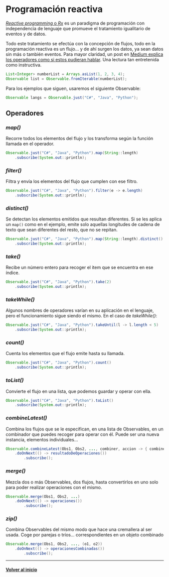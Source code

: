 # Programación reactiva

[_Reactive programming_ o _Rx_][reactiveprogramming] es un paradigma de programación con independencia de lenguaje que promueve el tratamiento igualitario de eventos y de datos.

Todo este tratamiento se efectúa con la concepción de flujos, todo en la programación reactiva es un flujo... y de ahí surgen los datos, ya sean datos sin más o también eventos. Para mayor claridad, un post en [Medium explica los operadores como si estos pudieran hablar][speakingoperators]. Una lectura tan entretenida como instructiva.

```java
List<Integer> numberList = Arrays.asList(1, 2, 3, 4);
Observable list = Observable.fromIterable(numberList);
```

Para los ejemplos que siguen, usaremos el siguiente Observable:

```java
Observable langs = Observable.just("C#", "Java", "Python");
```

## Operadores

### _map()_

Recorre todos los elementos del flujo y los transforma según la función llamada en el operador.

```java
Observable.just("C#", "Java", "Python").map(String::length)
    .subscribe(System.out::println);
```

### _filter()_

Filtra y envía los elementos del flujo que cumplen con ese filtro.

```java
Observable.just("C#", "Java", "Python").filter(e -> e.length)
    .subscribe(System.out::println);
```

### _distinct()_

Se detectan los elementos emitidos que resultan diferentes. Si se les aplica un `map()` como en el ejemplo, emite solo aquellas longitudes de cadena de texto que sean diferentes del resto, que no se repitan.

```java
Observable.just("C#", "Java", "Python").map(String::length).distinct()
    .subscribe(System.out::println);
```

### _take()_

Recibe un número entero para recoger el item que se encuentra en ese índice.

```java
Observable.just("C#", "Java", "Python").take(2)
    .subscribe(System.out::println);
```

### _takeWhile()_

Algunos nombres de operadores varían en su aplicación en el lenguaje, pero el funcionamiento sigue siendo el mismo. En el caso de _takeWhile()_:

```java
Observable.just("C#", "Java", "Python").takeUntil(l -> l.length < 5)
    .subscribe(System.out::println);
```

### _count()_

Cuenta los elementos que el flujo emite hasta su llamada.

```java
Observable.just("C#", "Java", "Python").count()
    .subscribe(System.out::println);
```

### _toList()_

Convierte el flujo en una lista, que podemos guardar y operar con ella.

```java
Observable.just("C#", "Java", "Python").toList()
    .subscribe(System.out::println);
```

### _combineLatest()_

Combina los flujos que se le especifican, en una lista de Observables, en un combinador que puedes recoger para operar con él. Puede ser una nueva instancia, elementos individuales...

```java
Observable.combineLatest(Obs1, Obs2, ..., combiner, accion -> { combiner.operaciones(); }
    .doOnNext(() -> resultadoDeOperaciones())
        .subscribe();
```

### _merge()_

Mezcla dos o más Observables, dos flujos, hasta convertirlos en uno solo para poder realizar operaciones con el mismo.

```java
Observable.merge(Obs1, Obs2, ...)
    .doOnNext(() -> operaciones())
        .subscribe();
```

### _zip()_

Combina Observables del mismo modo que hace una cremallera al ser usada. Coge por parejas o tríos... correspondientes en un objeto combinado

```java
Observable.merge(Obs1, Obs2, ..., (o1, o2))
    .doOnNext(() -> operacionesCombinadas())
        .subscribe();
```

---
#### [Volver al inicio][back]

[reactiveprogramming]: http://reactivex.io/
[speakingoperators]: https://medium.freecodecamp.org/rx-if-the-operators-could-speak-58567c4618f1

[back]: ../README.md
